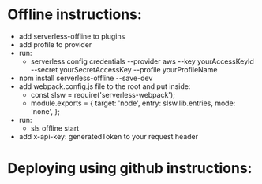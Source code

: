 # Offline instructions:
- add serverless-offline to plugins
- add profile to provider 
- run:
    - serverless config credentials --provider aws --key yourAccessKeyId --secret yourSecretAccessKey --profile yourProfileName
- npm install serverless-offline --save-dev
- add webpack.config.js file to the root and put inside:
    - const slsw = require('serverless-webpack');
    - module.exports = {
        target: 'node',
        entry: slsw.lib.entries,
        mode: 'none',
    };
- run:
    - sls offline start
- add x-api-key: generatedToken to your request header

# Deploying using github instructions: